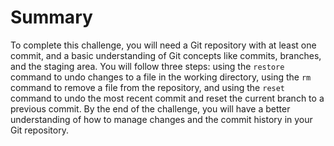 # Summary

To complete this challenge, you will need a Git repository with at least one commit, and a basic understanding of Git concepts like commits, branches, and the staging area. You will follow three steps: using the `restore` command to undo changes to a file in the working directory, using the `rm` command to remove a file from the repository, and using the `reset` command to undo the most recent commit and reset the current branch to a previous commit. By the end of the challenge, you will have a better understanding of how to manage changes and the commit history in your Git repository.
